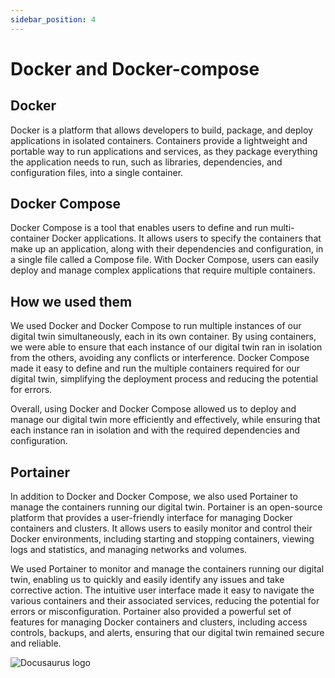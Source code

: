 ```yaml
---
sidebar_position: 4
---
```


# Docker and Docker-compose

## Docker

Docker is a platform that allows developers to build, package, and deploy applications in isolated containers. Containers provide a lightweight and portable way to run applications and services, as they package everything the application needs to run, such as libraries, dependencies, and configuration files, into a single container.

## Docker Compose

Docker Compose is a tool that enables users to define and run multi-container Docker applications. It allows users to specify the containers that make up an application, along with their dependencies and configuration, in a single file called a Compose file. With Docker Compose, users can easily deploy and manage complex applications that require multiple containers.

## How we used them

We used Docker and Docker Compose to run multiple instances of our digital twin simultaneously, each in its own container. By using containers, we were able to ensure that each instance of our digital twin ran in isolation from the others, avoiding any conflicts or interference. Docker Compose made it easy to define and run the multiple containers required for our digital twin, simplifying the deployment process and reducing the potential for errors.

Overall, using Docker and Docker Compose allowed us to deploy and manage our digital twin more efficiently and effectively, while ensuring that each instance ran in isolation and with the required dependencies and configuration.

## Portainer

In addition to Docker and Docker Compose, we also used Portainer to manage the containers running our digital twin. Portainer is an open-source platform that provides a user-friendly interface for managing Docker containers and clusters. It allows users to easily monitor and control their Docker environments, including starting and stopping containers, viewing logs and statistics, and managing networks and volumes.

We used Portainer to monitor and manage the containers running our digital twin, enabling us to quickly and easily identify any issues and take corrective action. The intuitive user interface made it easy to navigate the various containers and their associated services, reducing the potential for errors or misconfiguration. Portainer also provided a powerful set of features for managing Docker containers and clusters, including access controls, backups, and alerts, ensuring that our digital twin remained secure and reliable.

![Docusaurus logo](/img/portainer.png)